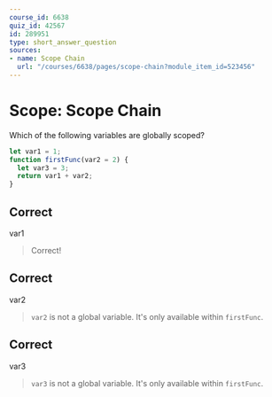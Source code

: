 ```yaml
---
course_id: 6638
quiz_id: 42567
id: 289951
type: short_answer_question
sources:
- name: Scope Chain
  url: "/courses/6638/pages/scope-chain?module_item_id=523456"
---
```


# Scope: Scope Chain

Which of the following variables are globally scoped?

```javascript
let var1 = 1;
function firstFunc(var2 = 2) {
  let var3 = 3;
  return var1 + var2;
}
```

## Correct

var1

> Correct!

## Correct

var2

> `var2` is not a global variable. It's only available within `firstFunc`.

## Correct

var3

> `var3` is not a global variable. It's only available within `firstFunc`.
